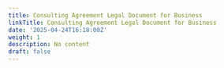 ```yaml
---
title: Consulting Agreement Legal Document for Business
linkTitle: Consulting Agreement Legal Document for Business
date: '2025-04-24T16:18:00Z'
weight: 1
description: No content
draft: false
---
```



